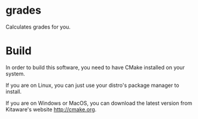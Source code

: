 # grades
Calculates grades for you.

# Build
In order to build this software, you need to have CMake installed on your system.

If you are on Linux, you can just use your distro's package manager to install.

If you are on Windows or MacOS, you can download the latest version from Kitaware's website http://cmake.org.
